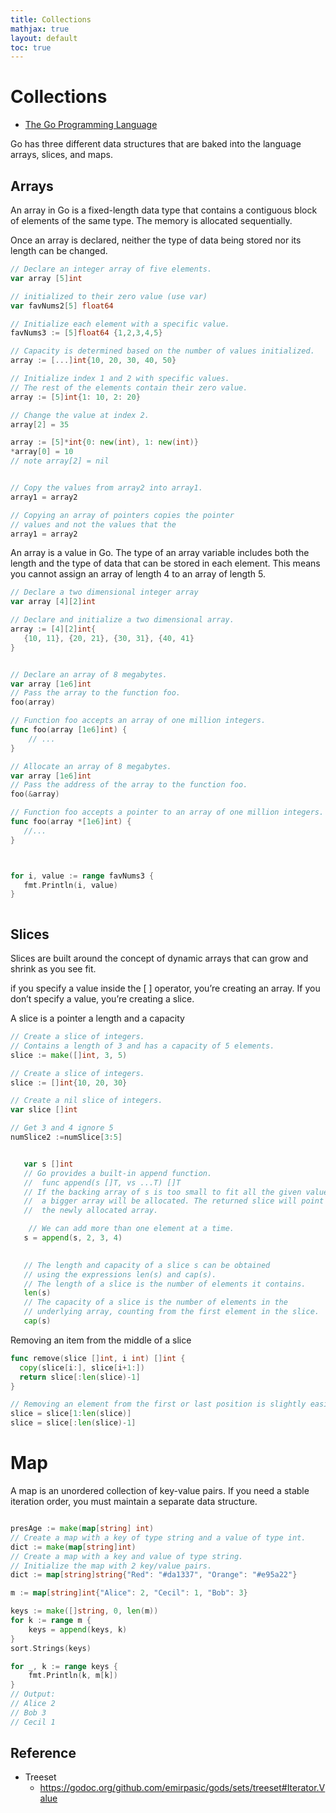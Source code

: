 ```yaml
---
title: Collections
mathjax: true
layout: default
toc: true
---
```



# Collections

* [The Go Programming Language](Introduction.html)

Go has three different data structures that are baked into the language arrays, slices, and maps.



## Arrays
An array in Go is a fixed-length data type that contains a contiguous block of elements of the same type.
The memory is allocated sequentially.

Once an array is declared, neither the type of data being stored nor its length can be changed.

```go
// Declare an integer array of five elements.
var array [5]int

// initialized to their zero value (use var)
var favNums2[5] float64

// Initialize each element with a specific value.
favNums3 := [5]float64 {1,2,3,4,5}

// Capacity is determined based on the number of values initialized.
array := [...]int{10, 20, 30, 40, 50}

// Initialize index 1 and 2 with specific values.
// The rest of the elements contain their zero value.
array := [5]int{1: 10, 2: 20}

// Change the value at index 2.
array[2] = 35

array := [5]*int{0: new(int), 1: new(int)}
*array[0] = 10
// note array[2] = nil


// Copy the values from array2 into array1.
array1 = array2

// Copying an array of pointers copies the pointer 
// values and not the values that the
array1 = array2

```

An array is a value in Go. The type of an array variable includes both the length and the type of data that can be
stored in each element. This means you cannot assign an array of length 4 to an array of length 5.

```go
// Declare a two dimensional integer array
var array [4][2]int

// Declare and initialize a two dimensional array.
array := [4][2]int{
   {10, 11}, {20, 21}, {30, 31}, {40, 41}
}


```




```go

// Declare an array of 8 megabytes.
var array [1e6]int
// Pass the array to the function foo.
foo(array)

// Function foo accepts an array of one million integers.
func foo(array [1e6]int) {
    // ...
}

// Allocate an array of 8 megabytes.
var array [1e6]int
// Pass the address of the array to the function foo.
foo(&array)

// Function foo accepts a pointer to an array of one million integers.
func foo(array *[1e6]int) {
   //...
}
```



```go


for i, value := range favNums3 {
   fmt.Println(i, value)
}



```


##  Slices

Slices are built around the concept of dynamic arrays that can grow and
shrink as you see fit.

if you specify a value inside the [ ] operator, you’re creating an array. If
you don’t specify a value, you’re creating a slice.

A slice is a pointer a length and a capacity

```go
// Create a slice of integers.
// Contains a length of 3 and has a capacity of 5 elements.
slice := make([]int, 3, 5)

// Create a slice of integers.
slice := []int{10, 20, 30}

// Create a nil slice of integers.
var slice []int

// Get 3 and 4 ignore 5
numSlice2 :=numSlice[3:5]


   var s []int
   // Go provides a built-in append function. 
   //  func append(s []T, vs ...T) []T
   // If the backing array of s is too small to fit all the given values 
   //  a bigger array will be allocated. The returned slice will point to 
   //  the newly allocated array.

	// We can add more than one element at a time.
   s = append(s, 2, 3, 4)
   

   // The length and capacity of a slice s can be obtained 
   // using the expressions len(s) and cap(s).
   // The length of a slice is the number of elements it contains.
   len(s)
   // The capacity of a slice is the number of elements in the 
   // underlying array, counting from the first element in the slice.
   cap(s)

```

Removing an item from the middle of a slice

```go
func remove(slice []int, i int) []int {
  copy(slice[i:], slice[i+1:])
  return slice[:len(slice)-1]
}

// Removing an element from the first or last position is slightly easier:
slice = slice[1:len(slice)]
slice = slice[:len(slice)-1]
```

# Map

A map is an unordered collection of key-value pairs. If you need a stable iteration order, you must maintain a separate data structure.

```go

presAge := make(map[string] int)
// Create a map with a key of type string and a value of type int.
dict := make(map[string]int)
// Create a map with a key and value of type string.
// Initialize the map with 2 key/value pairs.
dict := map[string]string{"Red": "#da1337", "Orange": "#e95a22"}


```

```go
m := map[string]int{"Alice": 2, "Cecil": 1, "Bob": 3}

keys := make([]string, 0, len(m))
for k := range m {
    keys = append(keys, k)
}
sort.Strings(keys)

for _, k := range keys {
    fmt.Println(k, m[k])
}
// Output:
// Alice 2
// Bob 3
// Cecil 1
```


## Reference

* Treeset
   * https://godoc.org/github.com/emirpasic/gods/sets/treeset#Iterator.Value